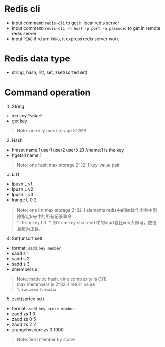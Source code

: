 # Redis cli
- input command `redis-cli` to get in local redis server
- input command `redis-cli -h host -p port -a password` to get in remote redis server
- input `PING` if return `PONG`, it express redis server work
# Redis data type
- string, hash, list, set, zset(sorted set)
# Command operation
1. String
- set key "value"
- get key  
> Note: one key max storage 512MB
2. Hash
- hmset name:1 user1 user2 user3 20 //name:1 is the key
- hgetall name:1  
> Note: one hash max storage 2^32-1 key-value pair
3. List
- lpush L v1
- lpush L v2
- lpush L v3
- lrange L 0 2  
> Note: one list max storage 2^32-1 elements
> redis中的list操作命令中删除指定key中的所有记录命令：  
'''
ltrim key 1 0
'''
> 即 ltrim key start end 中的start要比end大即可，数值且都为正数。  
4. Set(unsort set)
- format: `sadd key member`
- sadd s 1
- sadd s 2
- sadd s 3
- smembers s  
> Note: made by hash, time complexity is O(1)  
> max memmbers is 2^32-1
> return value  
   1: success
   0: exists
5. zset(sorted set)
- format: `zadd key score member`
- zadd zs 1 3
- zadd zs 0 5 
- zadd zs 2 2
- zrangebyscore zs 0 1000  
> Note: Sort member by score
